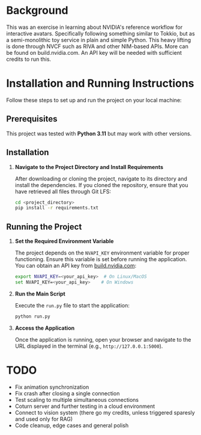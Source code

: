 # Background

This was an exercise in learning about NVIDIA's reference workflow for interactive avatars.
Specifically following something similar to Tokkio, but as a semi-monolithic toy service in plain and simple Python.
This heavy lifting is done through NVCF such as RIVA and other NIM-based APIs. More can be found on build.nvidia.com.
An API key will be needed with sufficient credits to run this.

# Installation and Running Instructions

Follow these steps to set up and run the project on your local machine:

## Prerequisites

This project was tested with **Python 3.11** but may work with other versions. 

## Installation

1. **Navigate to the Project Directory and Install Requirements**

   After downloading or cloning the project, navigate to its directory and install the dependencies. If you cloned the repository, ensure that you have retrieved all files through Git LFS:
   ```bash
   cd <project_directory>
   pip install -r requirements.txt
   ```

## Running the Project

1. **Set the Required Environment Variable**

   The project depends on the `NVAPI_KEY` environment variable for proper functioning. Ensure this variable is set before running the application. You can obtain an API key from [build.nvidia.com](https://build.nvidia.com):

   ```bash
   export NVAPI_KEY=<your_api_key>  # On Linux/MacOS
   set NVAPI_KEY=<your_api_key>    # On Windows
   ```

2. **Run the Main Script**

   Execute the `run.py` file to start the application:
   ```bash
   python run.py
   ```

3. **Access the Application**

   Once the application is running, open your browser and navigate to the URL displayed in the terminal (e.g., `http://127.0.0.1:5000`).

# TODO

- Fix animation synchronization
- Fix crash after closing a single connection
- Test scaling to multiple simultaneous connections
- Coturn server and further testing in a cloud environment
- Connect to vision system (there go my credits, unless triggered sparesly and used only for RAG)
- Code cleanup, edge cases and general polish